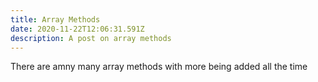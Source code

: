 ```yaml
---
title: Array Methods
date: 2020-11-22T12:06:31.591Z
description: A post on array methods
---
```

There are amny many array methods with more being added all the time